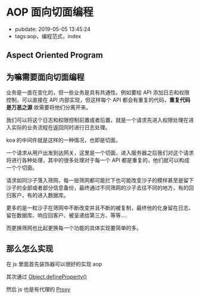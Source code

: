 # AOP 面向切面编程

- pubdate: 2019-05-05 13:45:24
- tags:aop，编程范式，index

Aspect Oriented Program
-----------------------

## 为嘛需要面向切面编程

业务是一直在变化的，但一些业务是具有共通性。例如要给 API 添加日志和权限控制，可以直接在 API 内部实现，但这样每个 API 都会有重复的代码，**重复代码是万恶之源** 故需要将他们分离开来。

我们可以将这个日志和权限控制前置或者后置，就是一个请求先进入权限处理在进入实际的业务流程在返回同时进行日志处理。

koa 的中间件就是这样的一种情况，也即是切面。

一个请求从用户出发到达网关，这里是一个切面，进入服务器之后我们对这个请求将进行各种处理，其中的很多处理对于每一个 API 都是重复的，他们就可以构成一个个切面。

请求如同沙子落入筛网，每一层筛网都可能拦下也可能改变沙子的模样甚至是留下沙子的全部或者部分信息备份，最终通过不同筛网的沙子去往不同的地方，有的回归客户，有的进入数据库。

更多的是一粒沙子在筛网中不断改变并且不断的被复制，最终他的化身留在日志、留在数据库、响应回客户、被呈递给第三方、等等....

而更换筛网也比起更换每一个功能的具体实现要简单的多。

## 那么怎么实现

在 js 里面首先装饰器可以很好的实现 aop

其次通过 [Object.defineProperty()](https://developer.mozilla.org/zh-CN/docs/Web/JavaScript/Reference/Global_Objects/Object/defineProperty)

然后 js 也是有代理的 [Proxy](https://developer.mozilla.org/zh-CN/docs/Web/JavaScript/Reference/Global_Objects/Proxy)
